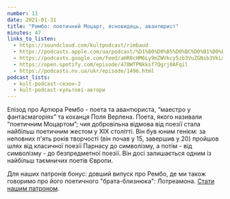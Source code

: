 ```yaml
---
number: 11
date: 2021-01-31
title: "Рембо: поетичний Моцарт, ясновидець, авантюрист"
minutes: 47
links_to_listen:
  - https://soundcloud.com/kultpodcast/rimbaud
  - https://podcasts.apple.com/ua/podcast/%D1%80%D0%B5%D0%BC%D0%B1%D0%BE-%D0%BF%D0%BE%D0%B5%D1%82%D0%B8%D1%87%D0%BD%D0%B8%D0%B9-%D0%BC%D0%BE%D1%86%D0%B0%D1%80%D1%82-%D1%8F%D1%81%D0%BD%D0%BE%D0%B2%D0%B8%D0%B4%D0%B5%D1%86%D1%8C-%D0%B0%D0%B2%D0%B0%D0%BD%D1%82%D1%8E%D1%80%D0%B8%D1%81%D1%82/id1581339249?i=1000532083368
  - https://podcasts.google.com/feed/aHR0cHM6Ly9mZWVkcy5zb3VuZGNsb3VkLmNvbS91c2Vycy9zb3VuZGNsb3VkOnVzZXJzOjg5MjM3MjAyNy9zb3VuZHMucnNz/episode/dGFnOnNvdW5kY2xvdWQsMjAxMDp0cmFja3MvOTc2NDMyMzAz
  - https://open.spotify.com/episode/478WTPNkksf7Qgrj0AFqil
  - https://podcasts.nv.ua/ukr/episode/1496.html
podcast_lists:
  - kult-podcast-сезон-2
  - kult-podcast-культові-автори
---
```


Епізод про Артюра Рембо - поета та авантюриста, “маестро у фантасмагоріях” та
коханця Поля Верлена. Поета, якого називали “поетичним Моцартом”; чия
добровільна відмова від поезії стала найбільш поетичним жестом у ХІХ столітті.
Він був юним генієм: за неповних п'ять років творчості (він почав у 15,
завершив у 20)  пройшов шлях від класичної поезії Парнасу до символізму, а
потім - від символізму - до безпредметної поезії. Він досі залишається одним із
найбільш таємничих поетів Європи.

Для наших патронів бонус: довший випуск про Рембо, де ми також говоримо про
його поетичного "брата-близнюка": Лотреамона. [Стати нашим патроном][1].

[1]: https://www.patreon.com/kultpodcast
